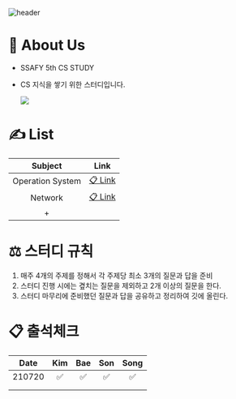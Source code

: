 ![header](https://capsule-render.vercel.app/api?type=cylinder&color=gradient&text=%20SSAFY&nbsp;CS&nbsp;STDUY%20%20&height=200&fontSize=70&animation=twinkling)

# 🎤 About Us

- SSAFY 5th CS STUDY 

- CS 지식을 쌓기 위한 스터디입니다.

    <img src="https://contrib.rocks/image?repo=HyeonJuSon/SSAFY_CS_STUDY">

  

# ✍️ List 

|     Subject      |                             Link                             |
| :--------------: | :----------------------------------------------------------: |
| Operation System | [📋 Link](https://github.com/HyeonJuSon/SSAFY_CS_STUDY/blob/main/01.OperatingSystem/README.md) |
|     Network      | [📋 Link](https://github.com/HyeonJuSon/SSAFY_CS_STUDY/blob/main/02.Network/README.md) |
|        +         |                                                              |



# ⚖️ 스터디 규칙

  1. 매주 4개의 주제를 정해서 각 주제당 최소 3개의 질문과 답을 준비
  2. 스터디 진행 시에는 곂치는 질문을 제외하고 2개 이상의 질문을 한다.
  3. 스터디 마무리에 준비했던 질문과 답을 공유하고 정리하여 깃에 올린다. 



# 📋 출석체크

|  Date  |            Kim             |            Bae             |            Son             |            Song            |
| :----: | :------------------------: | :------------------------: | :------------------------: | :------------------------: |
| 210720 | :white_check_mark: |:white_check_mark: |:white_check_mark: | :white_check_mark: |
|        |                            |                            |                            |                            |
|        |                            |                            |                            |                            |





